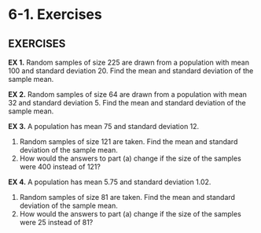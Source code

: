 # 6-1. Exercises

## EXERCISES

**EX 1.** Random samples of size 225 are drawn from a population with mean 100 and standard deviation 20. Find the mean and standard deviation of the sample mean.

**EX 2.** Random samples of size 64 are drawn from a population with mean 32 and standard deviation 5. Find the mean and standard deviation of the sample mean.

**EX 3.** A population has mean 75 and standard deviation 12.

1. Random samples of size 121 are taken. Find the mean and standard deviation of the sample mean.
2. How would the answers to part \(a\) change if the size of the samples were 400 instead of 121?

**EX 4.** A population has mean 5.75 and standard deviation 1.02.

1. Random samples of size 81 are taken. Find the mean and standard deviation of the sample mean.
2. How would the answers to part \(a\) change if the size of the samples were 25 instead of 81?

